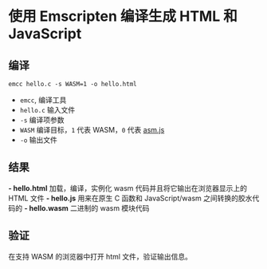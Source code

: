 # 使用 Emscripten 编译生成 HTML 和 JavaScript

## 编译
`emcc hello.c -s WASM=1 -o hello.html`

- `emcc`, 编译工具
- `hello.c` 输入文件
- `-s` 编译项参数
- `WASM` 编译目标，`1` 代表 WASM，`0` 代表 [asm.js](http://asmjs.org/)
- `-o` 输出文件

## 结果
**- hello.html**
加载，编译，实例化 wasm 代码并且将它输出在浏览器显示上的 HTML 文件
**- hello.js**
用来在原生 C 函数和 JavaScript/wasm 之间转换的胶水代码的 
**- hello.wasm**
二进制的 wasm 模块代码

## 验证
在支持 WASM 的浏览器中打开 html 文件，验证输出信息。